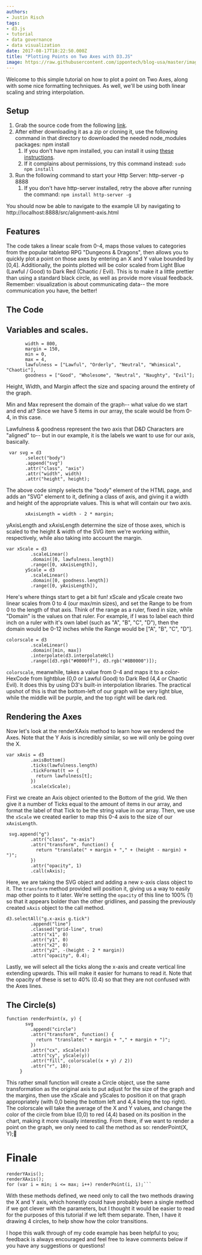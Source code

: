 ```yaml
---
authors:
- Justin Risch
tags:
- d3.js
- tutorial
- data governance
- data visualization
date: 2017-08-17T18:22:50.000Z
title: "Plotting Points on Two Axes with D3.JS"
image: https://raw.githubusercontent.com/ippontech/blog-usa/master/images/2019/01/alignmentgraph.png
---
```


Welcome to this simple tutorial on how to plot a point on Two Axes, along with some nice formatting techniques. As well, we'll be using both linear scaling and string interpolation.

## Setup

1. Grab the source code from the following [link](https://github.com/JustinRisch/D3Example).
2. After either downloading it as a zip or cloning it, use the following command in that directory to downloaded the needed node\_modules packages: npm install
   1. If you don't have npm installed, you can install it using [these instructions](https://www.npmjs.com/get-npm).
   2. If it complains about permissions, try this command instead: `sudo npm install`
3. Run the following command to start your Http Server: http-server -p 8888
   1. If you don't have http-server installed, retry the above after running the command: `npm install http-server -g`

You should now be able to navigate to the example UI by navigating to http://localhost:8888/src/alignment-axis.html

## Features

The code takes a linear scale from 0-4, maps those values to categories from the popular tabletop RPG "Dungeons & Dragons", then allows you to quickly plot a point on those axes by entering an X and Y value bounded by \[0,4\]. Additionally, the points plotted will be color scaled from Light Blue (Lawful / Good) to Dark Red (Chaotic / Evil). This is to make it a little prettier than using a standard black circle, as well as provide more visual feedback. Remember: visualization is about communicating data-- the more communication you have, the better!

## The Code

## Variables and scales.

           width = 800,
           margin = 150,
           min = 0,
           max = 4,
           lawfulness = ["Lawful", "Orderly", "Neutral", "Whimsical", "Chaotic"],
           goodness = ["Good", "Wholesome", "Neutral", "Naughty", "Evil"];

Height, Width, and Margin affect the size and spacing around the entirety of the graph.

Min and Max represent the domain of the graph-- what value do we start and end at? Since we have 5 items in our array, the scale would be from 0-4, in this case.

Lawfulness & goodness represent the two axis that D&D Characters are "aligned" to-- but in our example, it is the labels we want to use for our axis, basically.

     var svg = d3
           .select("body")
           .append("svg")
           .attr("class", "axis")
           .attr("width", width)
           .attr("height", height);

The above code simply selects the "body" element of the HTML page, and adds an "SVG" element to it, defining a class of axis, and giving it a width and height of the appropriate values. This is what will contain our two axis.

           xAxisLength = width - 2 * margin;

yAxisLength and xAxisLength determine the size of those axes, which is scaled to the height & width of the SVG item we're working within, respectively, while also taking into account the margin.

    var xScale = d3
             .scaleLinear()
             .domain([0, lawfulness.length])
             .range([0, xAxisLength]),
           yScale = d3
             .scaleLinear()
             .domain([0, goodness.length])
             .range([0, yAxisLength]),

Here's where things start to get a bit fun! xScale and yScale create two linear scales from 0 to 4 (our max/min sizes), and set the Range to be from 0 to the length of that axis. Think of the range as a ruler, fixed in size, while "Domain" is the values on that ruler. For example, if I was to label each third inch on a ruler with it's own label (such as "A", "B", "C", "D"), then the domain would be 0-12 inches while the Range would be \["A", "B", "C", "D"\].

    colorscale = d3
             .scaleLinear()
             .domain([min, max])
             .interpolate(d3.interpolateHcl)
             .range([d3.rgb("#0000ff"), d3.rgb("#8B0000")]); 

`colorscale`, meanwhile, takes a value from 0-4 and maps it to a color-HexCode from lightblue (0,0 or Lawful Good) to Dark Red (4,4 or Chaotic Evil). It does this by using D3's built-in interpolation libraries. The practical upshot of this is that the bottom-left of our graph will be very light blue, while the middle will be purple, and the top right will be dark red.

## Rendering the Axes

Now let's look at the renderXAxis method to learn how we rendered the Axes. Note that the Y Axis is incredibly similar, so we will only be going over the X.

    var xAxis = d3
             .axisBottom()
             .ticks(lawfulness.length)
             .tickFormat(t => {
               return lawfulness[t];
             })
             .scale(xScale);

First we create an Axis object oriented to the Bottom of the grid. We then give it a number of Ticks equal to the amount of items in our array, and format the label of that Tick to be the string value in our array. Then, we use the `xScale` we created earlier to map this 0-4 axis to the size of our `xAxisLength`.

     svg.append("g")
             .attr("class", "x-axis")
             .attr("transform", function() {
               return "translate(" + margin + "," + (height - margin) + ")";
             })
             .attr("opacity", 1)
             .call(xAxis);

Here, we are taking the SVG object and adding a new x-axis class object to it. The `transform` method provided will position it, giving us a way to easily map other points to it later. We're setting the `opacity` of this line to 100% (1) so that it appears bolder than the other gridlines, and passing the previously created `xAxis` object to the call method.

    d3.selectAll("g.x-axis g.tick") 
             .append("line") 
             .classed("grid-line", true)
             .attr("x1", 0) 
             .attr("y1", 0)
             .attr("x2", 0)
             .attr("y2", -(height - 2 * margin))
             .attr("opacity", 0.4);

Lastly, we will select all the ticks along the x-axis and create vertical line extending upwards. This will make it easier for humans to read it. Note that the opacity of these is set to 40% (0.4) so that they are not confused with the Axes lines.

## The Circle(s)

    function renderPoint(x, y) {
           svg
             .append("circle")
             .attr("transform", function() {
               return "translate(" + margin + "," + margin + ")";
             })
             .attr("cx", xScale(x))
             .attr("cy", yScale(y))
             .attr("fill", colorscale((x + y) / 2))
             .attr("r", 10);
         }

This rather small function will create a Circle object, use the same transformation as the original axis to put adjust for the size of the graph and the margins, then use the xScale and yScales to position it on that graph appropriately (with 0,0 being the bottom left and 4,4 being the top right). The colorscale will take the average of the X and Y values, and change the color of the circle from blue (0,0) to red (4,4) based on its position in the chart, making it more visually interesting. From there, if we want to render a point on the graph, we only need to call the method as so: renderPoint(X, Y);

# Finale

    renderYAxis();
    renderXAxis();
    for (var i = min; i <= max; i++) renderPoint(i, i);```

With these methods defined, we need only to call the two methods drawing the X and Y axis, which honestly could have probably been a single method if we got clever with the parameters, but I thought it would be easier to read for the purposes of this tutorial if we left them separate. Then, I have it drawing 4 circles, to help show how the color transitions.

I hope this walk through of my code example has been helpful to you; feedback is always encouraged and feel free to leave comments below if you have any suggestions or questions!
